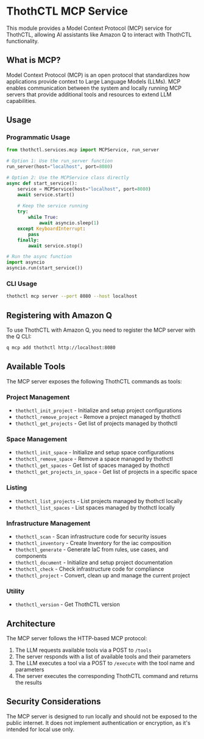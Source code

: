 # ThothCTL MCP Service

This module provides a Model Context Protocol (MCP) service for ThothCTL, allowing AI assistants like Amazon Q to interact with ThothCTL functionality.

## What is MCP?

Model Context Protocol (MCP) is an open protocol that standardizes how applications provide context to Large Language Models (LLMs). MCP enables communication between the system and locally running MCP servers that provide additional tools and resources to extend LLM capabilities.

## Usage

### Programmatic Usage

```python
from thothctl.services.mcp import MCPService, run_server

# Option 1: Use the run_server function
run_server(host="localhost", port=8080)

# Option 2: Use the MCPService class directly
async def start_service():
    service = MCPService(host="localhost", port=8080)
    await service.start()
    
    # Keep the service running
    try:
        while True:
            await asyncio.sleep(1)
    except KeyboardInterrupt:
        pass
    finally:
        await service.stop()

# Run the async function
import asyncio
asyncio.run(start_service())
```

### CLI Usage

```bash
thothctl mcp server --port 8080 --host localhost
```

## Registering with Amazon Q

To use ThothCTL with Amazon Q, you need to register the MCP server with the Q CLI:

```bash
q mcp add thothctl http://localhost:8080
```

## Available Tools

The MCP server exposes the following ThothCTL commands as tools:

### Project Management
- `thothctl_init_project` - Initialize and setup project configurations
- `thothctl_remove_project` - Remove a project managed by thothctl
- `thothctl_get_projects` - Get list of projects managed by thothctl

### Space Management
- `thothctl_init_space` - Initialize and setup space configurations
- `thothctl_remove_space` - Remove a space managed by thothctl
- `thothctl_get_spaces` - Get list of spaces managed by thothctl
- `thothctl_get_projects_in_space` - Get list of projects in a specific space

### Listing
- `thothctl_list_projects` - List projects managed by thothctl locally
- `thothctl_list_spaces` - List spaces managed by thothctl locally

### Infrastructure Management
- `thothctl_scan` - Scan infrastructure code for security issues
- `thothctl_inventory` - Create Inventory for the iac composition
- `thothctl_generate` - Generate IaC from rules, use cases, and components
- `thothctl_document` - Initialize and setup project documentation
- `thothctl_check` - Check infrastructure code for compliance
- `thothctl_project` - Convert, clean up and manage the current project

### Utility
- `thothctl_version` - Get ThothCTL version

## Architecture

The MCP server follows the HTTP-based MCP protocol:

1. The LLM requests available tools via a POST to `/tools`
2. The server responds with a list of available tools and their parameters
3. The LLM executes a tool via a POST to `/execute` with the tool name and parameters
4. The server executes the corresponding ThothCTL command and returns the results

## Security Considerations

The MCP server is designed to run locally and should not be exposed to the public internet. It does not implement authentication or encryption, as it's intended for local use only.
